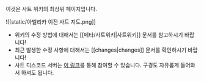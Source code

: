 이것은 사트 위키의 최상위 페이지입니다.

![[static/아벨리카 이전 사트 지도.png]]

- 위키의 수정 방법에 대해서는 [[메타/사트위키|사트위키]] 문서를 참고하시기 바랍니다!
- 최근 발생한 수정 사항에 대해서는 [[changes|changes]] 문서를 확인하시기 바랍니다!
- 사트 디스코드 서버는 [이 링크](https://discord.gg/fg5h8j78hp)를 통해 참여할 수 있습니다. 구경도 자유롭게 들어와서 하셔도 됩니다.